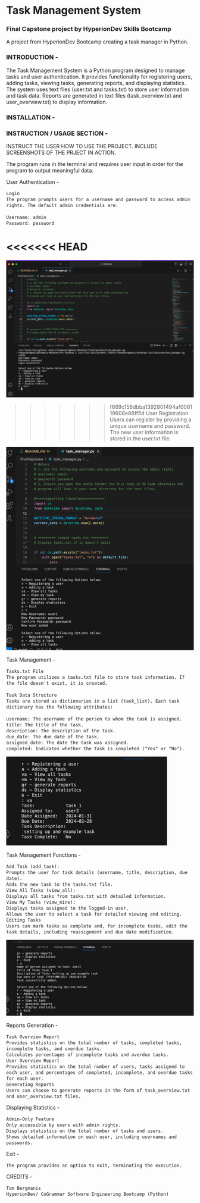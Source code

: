 # Task Management System

### Final Capstone project by HyperionDev Skills Bootcamp

A project from HyperionDev Bootcamp creating a task manager in Python.

### INTRODUCTION -

The Task Management System is a Python program designed to manage tasks and user authentication. It provides functionality for registering users, adding tasks, viewing tasks, generating reports, and displaying statistics. The system uses text files (user.txt and tasks.txt) to store user information and task data. Reports are generated in text files (task_overview.txt and user_overview.txt) to display information.

### INSTALLATION -

### INSTRUCTION / USAGE SECTION -

INSTRUCT THE USER HOW TO USE THE PROJECT. INCLUDE SCREENSHOTS OF THE PRJECT IN ACTION.

The program runs in the terminal and requires user input in order for the program to output meaningful data.

User Authentication -

    Login
    The program prompts users for a username and password to access admin rights. The default admin credentials are:

    Username: admin
    Password: password

<<<<<<< HEAD
=======
![](screenshots/loginsection.png)

>>>>>>> f669c156dbba1392801494af006119608e86ff5d
    User Registration
    Users can register by providing a unique username and password. The new user information is stored in the user.txt file.

![](screenshots/registerauser.png)


Task Management -

    Tasks.txt File
    The program utilizes a tasks.txt file to store task information. If the file doesn't exist, it is created.

    Task Data Structure
    Tasks are stored as dictionaries in a list (task_list). Each task dictionary has the following attributes:

    username: The username of the person to whom the task is assigned.
    title: The title of the task.
    description: The description of the task.
    due_date: The due date of the task.
    assigned_date: The date the task was assigned.
    completed: Indicates whether the task is completed ("Yes" or "No").

![](screenshots/exampletask.png)

Task Management Functions -

    Add Task (add_task):
    Prompts the user for task details (username, title, description, due date).
    Adds the new task to the tasks.txt file.
    View All Tasks (view_all):
    Displays all tasks from tasks.txt with detailed information.
    View My Tasks (view_mine):
    Displays tasks assigned to the logged-in user.
    Allows the user to select a task for detailed viewing and editing.
    Editing Tasks
    Users can mark tasks as complete and, for incomplete tasks, edit the task details, including reassignment and due date modification.

![](screenshots/addingatasktoauser.png)


Reports Generation -

    Task Overview Report
    Provides statistics on the total number of tasks, completed tasks, incomplete tasks, and overdue tasks.
    Calculates percentages of incomplete tasks and overdue tasks.
    User Overview Report
    Provides statistics on the total number of users, tasks assigned to each user, and percentages of completed, incomplete, and overdue tasks for each user.
    Generating Reports
    Users can choose to generate reports in the form of task_overview.txt and user_overview.txt files.

Displaying Statistics -

    Admin-Only Feature
    Only accessible by users with admin rights.
    Displays statistics on the total number of tasks and users.
    Shows detailed information on each user, including usernames and passwords.

Exit -

    The program provides an option to exit, terminating the execution.

CREDITS -

    Tom Bergmanis
    HyperionDev/ CoGrammar Software Engineering Bootcamp (Python)
